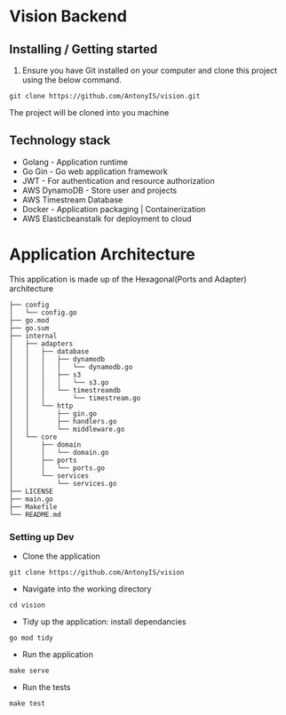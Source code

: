 <!-- <img src="./assets/imgs/images.jpeg" alt="Logo of the project" align="right"> -->

# Vision Backend


## Installing / Getting started
1. Ensure you have Git installed on your computer and clone this project using the below command.
```
git clone https://github.com/AntonyIS/vision.git
```
The project will be cloned into you machine

## Technology stack
*   Golang - Application runtime
*   Go Gin - Go web application framework
*   JWT - For authentication and resource authorization
*   AWS DynamoDB - Store user and projects
*   AWS Timestream Database
*   Docker - Application packaging | Containerization
*   AWS Elasticbeanstalk for deployment to cloud

# Application Architecture
This application is made up of the Hexagonal(Ports and Adapter) architecture

```
├── config
│   └── config.go
├── go.mod
├── go.sum
├── internal
│   ├── adapters
│   │   ├── database
│   │   │   ├── dynamodb
│   │   │   │   └── dynamodb.go
│   │   │   ├── s3
│   │   │   │   └── s3.go
│   │   │   └── timestreamdb
│   │   │       └── timestream.go
│   │   └── http
│   │       ├── gin.go
│   │       ├── handlers.go
│   │       └── middleware.go
│   └── core
│       ├── domain
│       │   └── domain.go
│       ├── ports
│       │   └── ports.go
│       └── services
│           └── services.go
├── LICENSE
├── main.go
├── Makefile
└── README.md
```
<!-- ## Developing 

<!-- ### Built With
List main libraries, frameworks used including versions (React, Angular etc...)

### Prerequisites
What is needed to set up the dev environment. For instance, global dependencies or any other tools. include download links.

-->
### Setting up Dev
* Clone the application
```
git clone https://github.com/AntonyIS/vision
```
* Navigate into the working directory
```
cd vision
```
* Tidy up the application: install dependancies
```
go mod tidy
```
* Run the application
```
make serve
```
* Run the tests
```
make test
```
<!-- 
```shell
git clone https://github.com/your/your-project.git
cd your-project/
packagemanager install
```

And state what happens step-by-step. If there is any virtual environment, local server or database feeder needed, explain here.

### Building

If your project needs some additional steps for the developer to build the
project after some code changes, state them here. for example:

```shell
./configure
make
make install
```

Here again you should state what actually happens when the code above gets
executed.

### Deploying / Publishing
give instructions on how to build and release a new version
In case there's some step you have to take that publishes this project to a
server, this is the right time to state it.

```shell
packagemanager deploy your-project -s server.com -u username -p password
```

And again you'd need to tell what the previous code actually does.

## Versioning

We can maybe use [SemVer](http://semver.org/) for versioning. For the versions available, see the [link to tags on this repository](/tags).


## Configuration

Here you should write what are all of the configurations a user can enter when using the project.

## Tests

Describe and show how to run the tests with code examples.
Explain what these tests test and why.

```shell
Give an example
```

## Style guide

Explain your code style and show how to check it.

## Api Reference

If the api is external, link to api documentation. If not describe your api including authentication methods as well as explaining all the endpoints with their required parameters.


## Database

Explaining what database (and version) has been used. Provide download links.
Documents your database design and schemas, relations etc... 

## Licensing

State what the license is and how to find the text version of the license. --> 